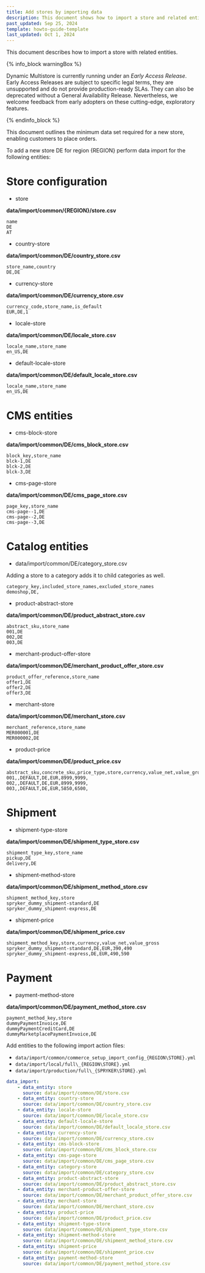 ```yaml
---
title: Add stores by importing data
description: This document shows how to import a store and related entities.
past_updated: Sep 25, 2024
template: howto-guide-template
last_updated: Oct 1, 2024
---
```


This document describes how to import a store with related entities.

{% info_block warningBox %}

Dynamic Multistore is currently running under an *Early Access Release*. Early Access Releases are subject to specific legal terms, they are unsupported and do not provide production-ready SLAs. They can also be deprecated without a General Availability Release. Nevertheless, we welcome feedback from early adopters on these cutting-edge, exploratory features.

{% endinfo_block %}

This document outlines the minimum data set required for a new store, enabling customers to place orders.

To add a new store DE for region {REGION} perform data import for the following entities:
# Store configuration
- store

**data/import/common/{REGION}/store.csv**

```csv
name
DE
AT
```
- country-store
  
**data/import/common/DE/country_store.csv**

```csv
store_name,country
DE,DE
```
  
- currency-store
  
**data/import/common/DE/currency_store.csv**
  
```csv
currency_code,store_name,is_default
EUR,DE,1
```
  
- locale-store
  
**data/import/common/DE/locale_store.csv**
  
```csv
locale_name,store_name
en_US,DE
```
  
- default-locale-store
  
**data/import/common/DE/default_locale_store.csv**
  
```csv
locale_name,store_name
en_US,DE
```
# CMS entities

- cms-block-store

**data/import/common/DE/cms_block_store.csv**

```csv
block_key,store_name
blck-1,DE
blck-2,DE
blck-3,DE
```

- cms-page-store

**data/import/common/DE/cms_page_store.csv**

```csv
page_key,store_name
cms-page--1,DE
cms-page--2,DE
cms-page--3,DE
```

# Catalog entities

- data/import/common/DE/category_store.csv

Adding a store to a category adds it to child categories as well.

```csv
category_key,included_store_names,excluded_store_names
demoshop,DE,
```
- product-abstract-store

**data/import/common/DE/product_abstract_store.csv**

```csv
abstract_sku,store_name
001,DE
002,DE
003,DE
```
- merchant-product-offer-store

**data/import/common/DE/merchant_product_offer_store.csv**

```csv
product_offer_reference,store_name
offer1,DE
offer2,DE
offer3,DE
```
- merchant-store

**data/import/common/DE/merchant_store.csv**

```csv
merchant_reference,store_name
MER000001,DE
MER000002,DE
```
- product-price

**data/import/common/DE/product_price.csv**

```csv
abstract_sku,concrete_sku,price_type,store,currency,value_net,value_gross,price_data.volume_prices
001,,DEFAULT,DE,EUR,8999,9999,
002,,DEFAULT,DE,EUR,8999,9999,
003,,DEFAULT,DE,EUR,5850,6500,
```
# Shipment

- shipment-type-store

**data/import/common/DE/shipment_type_store.csv**

```csv
shipment_type_key,store_name
pickup,DE
delivery,DE
```
- shipment-method-store

**data/import/common/DE/shipment_method_store.csv**

```csv
shipment_method_key,store
spryker_dummy_shipment-standard,DE
spryker_dummy_shipment-express,DE
```
- shipment-price

**data/import/common/DE/shipment_price.csv**

```csv
shipment_method_key,store,currency,value_net,value_gross
spryker_dummy_shipment-standard,DE,EUR,390,490
spryker_dummy_shipment-express,DE,EUR,490,590
```
# Payment

- payment-method-store

**data/import/common/DE/payment_method_store.csv**

```csv
payment_method_key,store
dummyPaymentInvoice,DE
dummyPaymentCreditCard,DE
dummyMarketplacePaymentInvoice,DE
```


Add entities to the following import action files:
- `data/import/common/commerce_setup_import_config_{REGION\STORE}.yml`
- `data/import/local/full\_{REGION\STORE}.yml`
- `data/import/production/full\_{SPRYKER\STORE}.yml`

```yaml
data_import:
    - data_entity: store
      source: data/import/common/DE/store.csv
    - data_entity: country-store
      source: data/import/common/DE/country_store.csv
    - data_entity: locale-store
      source: data/import/common/DE/locale_store.csv
    - data_entity: default-locale-store
      source: data/import/common/DE/default_locale_store.csv
    - data_entity: currency-store
      source: data/import/common/DE/currency_store.csv
    - data_entity: cms-block-store
      source: data/import/common/DE/cms_block_store.csv
    - data_entity: cms-page-store
      source: data/import/common/DE/cms_page_store.csv
    - data_entity: category-store
      source: data/import/common/DE/category_store.csv
    - data_entity: product-abstract-store
      source: data/import/common/DE/product_abstract_store.csv
    - data_entity: merchant-product-offer-store
      source: data/import/common/DE/merchant_product_offer_store.csv
    - data_entity: merchant-store
      source: data/import/common/DE/merchant_store.csv
    - data_entity: product-price
      source: data/import/common/DE/product_price.csv
    - data_entity: shipment-type-store
      source: data/import/common/DE/shipment_type_store.csv
    - data_entity: shipment-method-store
      source: data/import/common/DE/shipment_method_store.csv
    - data_entity: shipment-price
      source: data/import/common/DE/shipment_price.csv
    - data_entity: payment-method-store
      source: data/import/common/DE/payment_method_store.csv
